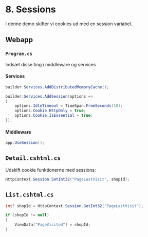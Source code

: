# 8. Sessions

I denne demo skifter vi cookies ud med en session variabel.

## Webapp

### `Program.cs`
Indsæt disse ting i middleware og services

#### Services
```C#
builder.Services.AddDistributedMemoryCache();

builder.Services.AddSession(options =>
{
    options.IdleTimeout = TimeSpan.FromSeconds(10);
    options.Cookie.HttpOnly = true;
    options.Cookie.IsEssential = true;
});
```

#### Middleware
```C#
app.UseSession();
```

## `Detail.cshtml.cs`
Udskift cookie funktionerne med sessions:
```C#
HttpContext.Session.SetInt32("PageLastVisit", shopId);
```

## `List.cshtml.cs`
```C#
int? shopId = HttpContext.Session.GetInt32("PageLastVisit");

if (shopId != null)
{
    ViewData["PageVisited"] = shopId;
}
```